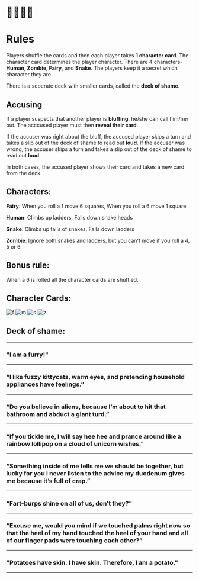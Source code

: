 # 🧚👨🐍🧟
# Rules
Players shuffle the cards and then each player takes **1 character card**. The character card determines the player character. There are 4 characters- **Human, Zombie, Fairy,** and **Snake**. The players keep it a secret which character they are.

There is a seperate deck with smaller cards, called the **deck of shame**.

## Accusing
If a player suspects that another player is **bluffing**, he/she can call him/her out. The acccused player must then **reveal their card**.

If the accuser was right about the bluff, the accused player skips a turn and takes a slip out of the deck of shame to read out **loud**.
If the accuser was wrong, the accuser skips a turn and takes a slip out of the deck of shame to read out **loud**.

In both cases, the accused player shows their card and takes a new card from the deck.

## Characters:

**Fairy**: When you roll a 1 move 6 squares, When you roll a 6 move 1 square


**Human**: Climbs up ladders, Falls down snake heads


**Snake**: Climbs up tails of snakes, Falls down ladders


**Zombie**: Ignore both snakes and ladders, but you can't move if you roll a 4, 5 or 6

## Bonus rule:
When a 6 is rolled all the character cards are shuffled.

## Character Cards:
![f](fairy.png)
![m](man.png)
![s](snek.png)
![z](zombie.png)

## Deck of shame:
---
### "I am a furry!"
---
### “I like fuzzy kittycats, warm eyes, and pretending household appliances have feelings.”
---
### “Do you believe in aliens, because I’m about to hit that bathroom and abduct a giant turd.”
---
### “If you tickle me, I will say hee hee and prance around like a rainbow lollipop on a cloud of unicorn wishes.”
---
### “Something inside of me tells me we should be together, but lucky for you i never listen to the advice my duodenum gives me because it’s full of crap.”
---
### “Fart-burps shine on all of us, don’t they?”
---
### “Excuse me, would you mind if we touched palms right now so that the heel of my hand touched the heel of your hand and all of our finger pads were touching each other?”
---
### "Potatoes have skin. I have skin. Therefore, I am a potato."
---
